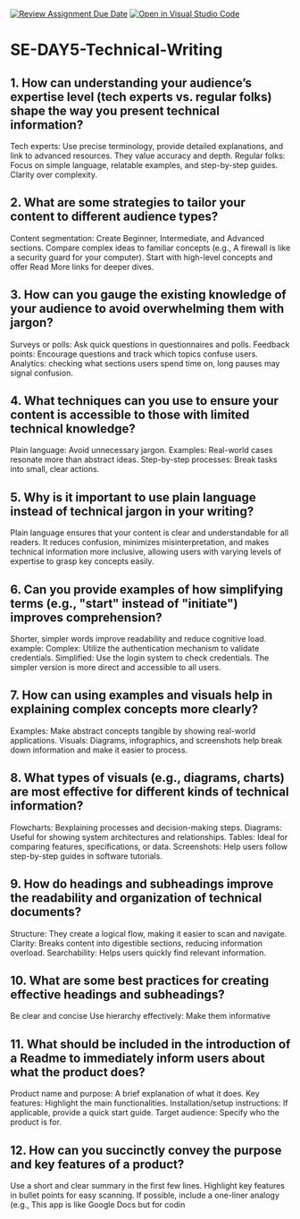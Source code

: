 [![Review Assignment Due Date](https://classroom.github.com/assets/deadline-readme-button-22041afd0340ce965d47ae6ef1cefeee28c7c493a6346c4f15d667ab976d596c.svg)](https://classroom.github.com/a/zsAR-pyY)
[![Open in Visual Studio Code](https://classroom.github.com/assets/open-in-vscode-2e0aaae1b6195c2367325f4f02e2d04e9abb55f0b24a779b69b11b9e10269abc.svg)](https://classroom.github.com/online_ide?assignment_repo_id=18480039&assignment_repo_type=AssignmentRepo)
# SE-DAY5-Technical-Writing
## 1. How can understanding your audience’s expertise level (tech experts vs. regular folks) shape the way you present technical information?
Tech experts: Use precise terminology, provide detailed explanations, and link to advanced resources. They value accuracy and depth.
Regular folks: Focus on simple language, relatable examples, and step-by-step guides. Clarity over complexity.
## 2. What are some strategies to tailor your content to different audience types?
Content segmentation: Create Beginner, Intermediate, and Advanced sections.
Compare complex ideas to familiar concepts (e.g., A firewall is like a security guard for your computer).
Start with high-level concepts and offer Read More links for deeper dives.
## 3. How can you gauge the existing knowledge of your audience to avoid overwhelming them with jargon?
Surveys or polls: Ask quick questions in questionnaires and polls.
Feedback points: Encourage questions and track which topics confuse users.
Analytics: checking what sections users spend time on, long pauses may signal confusion.
## 4. What techniques can you use to ensure your content is accessible to those with limited technical knowledge?
Plain language: Avoid unnecessary jargon.
Examples: Real-world cases resonate more than abstract ideas.
Step-by-step processes: Break tasks into small, clear actions.
## 5. Why is it important to use plain language instead of technical jargon in your writing?
Plain language ensures that your content is clear and understandable for all readers. It reduces confusion, minimizes misinterpretation, and makes technical information more inclusive, allowing users with varying levels of expertise to grasp key concepts easily.
## 6. Can you provide examples of how simplifying terms (e.g., "start" instead of "initiate") improves comprehension?
Shorter, simpler words improve readability and reduce cognitive load. example:
Complex: Utilize the authentication mechanism to validate credentials.
Simplified: Use the login system to check credentials.
The simpler version is more direct and accessible to all users.
## 7. How can using examples and visuals help in explaining complex concepts more clearly?
Examples: Make abstract concepts tangible by showing real-world applications.
Visuals: Diagrams, infographics, and screenshots help break down information and make it easier to process.
## 8. What types of visuals (e.g., diagrams, charts) are most effective for different kinds of technical information?
Flowcharts: Bexplaining processes and decision-making steps.
Diagrams: Useful for showing system architectures and relationships.
Tables: Ideal for comparing features, specifications, or data.
Screenshots: Help users follow step-by-step guides in software tutorials.
## 9. How do headings and subheadings improve the readability and organization of technical documents?
Structure: They create a logical flow, making it easier to scan and navigate.
Clarity: Breaks content into digestible sections, reducing information overload.
Searchability: Helps users quickly find relevant information.
## 10. What are some best practices for creating effective headings and subheadings?
Be clear and concise
Use hierarchy effectively: 
Make them informative
## 11. What should be included in the introduction of a Readme to immediately inform users about what the product does?
Product name and purpose: A brief explanation of what it does.
Key features: Highlight the main functionalities.
Installation/setup instructions: If applicable, provide a quick start guide.
Target audience: Specify who the product is for.
## 12. How can you succinctly convey the purpose and key features of a product?
Use a short and clear summary in the first few lines.
Highlight key features in bullet points for easy scanning.
If possible, include a one-liner analogy (e.g., This app is like Google Docs but for codin
